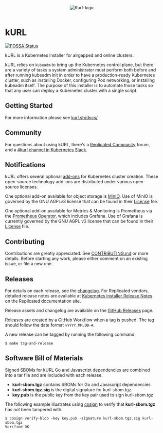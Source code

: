 <div align="center">
  <img alt="Kurl-logo" src="https://kurl.sh/kurl_logo@2x.png" />
</div>
<br/>

# kURL

[![FOSSA Status](https://app.fossa.com/api/projects/custom%2B5995%2Fgithub.com%2Freplicatedhq%2Fkurl.svg?type=small)](https://app.fossa.com/projects/custom%2B5995%2Fgithub.com%2Freplicatedhq%2Fkurl?ref=badge_small)

kURL is a Kubernetes installer for airgapped and online clusters.

kURL relies on `kubeadm` to bring up the Kubernetes control plane, but there are a variety of tasks a system administrator must perform both before and after running kubeadm init in order to have a production-ready Kubernetes cluster, such as installing Docker, configuring Pod networking, or installing kubeadm itself.
The purpose of this installer is to automate those tasks so that any user can deploy a Kubernetes cluster with a single script.

## Getting Started

For more information please see [kurl.sh/docs/](https://kurl.sh/docs/)

## Community

For questions about using kURL, there's a [Replicated Community](https://help.replicated.com/community) forum, and a [#kurl channel in Kubernetes Slack](https://kubernetes.slack.com/channels/kurl).

## Notifications

kURL offers several optional [add-ons](https://kurl.sh/add-ons) for Kubernetes cluster creation.
These open-source technology add-ons are distributed under various open-source licenses.

One optional add-on available for object storage is [MinIO](https://github.com/minio/minio).
Use of MinIO is governed by the GNU AGPLv3 license that can be found in their [License](https://github.com/minio/minio/blob/master/LICENSE) file.

One optional add-on available for Metrics & Monitoring is Prometheus via the [Prometheus Operator](https://github.com/prometheus-operator/prometheus-operator), which includes Grafana.
Use of Grafana is currently governed by the GNU AGPL v3 license that can be found in their [License](https://github.com/grafana/grafana/blob/main/LICENSE) file.

## Contributing

Contributions are greatly appreciated. See [CONTRIBUTING.md](CONTRIBUTING.md) or more details. 
Before starting any work, please either comment on an existing issue, or file a new one.

## Releases

For details on each release, see the [changelog](https://github.com/replicatedhq/kURL/releases).
For Replicated vendors, detailed release notes are available at [Kubernetes Installer Release Notes](https://docs.replicated.com/release-notes/rn-kubernetes-installer) on the Replicated documentation site.

Release assets and changelog are available on the [GitHub Releases](https://github.com/replicatedhq/kURL/releases) page.

Releases are created by a GitHub Workflow when a tag is pushed.
The tag should follow the date format `vYYYY.MM.DD-#`.

A new release can be tagged by running the following command:

```shell
$ make tag-and-release
```

## Software Bill of Materials

Signed SBOMs for kURL Go and Javascript dependencies are combined into a tar file and are included with each release.

- **kurl-sbom.tgz** contains SBOMs for Go  and Javascript dependencies
- **kurl-sbom.tgz.sig** is the digital signature for kurl-sbom.tgz
- **key.pub** is the public key from the key pair used to sign kurl-sbom.tgz

The following example illustrates using [cosign](https://github.com/sigstore/cosign) to verify that **kurl-sbom.tgz** has
not been tampered with.

```shell
$ cosign verify-blob -key key.pub -signature kurl-sbom.tgz.sig kurl-sbom.tgz
Verified OK
```
